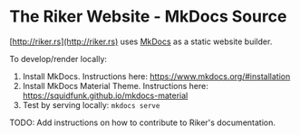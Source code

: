 # The Riker Website - MkDocs Source

[http://riker.rs](http://riker.rs) uses [MkDocs](https://www.mkdocs.org) as a static website builder.

To develop/render locally:

1. Install MkDocs.  Instructions here:  https://www.mkdocs.org/#installation
2. Install MkDocs Material Theme.  Instructions here: https://squidfunk.github.io/mkdocs-material
3. Test by serving locally: `mkdocs serve`

TODO: Add instructions on how to contribute to Riker's documentation.
